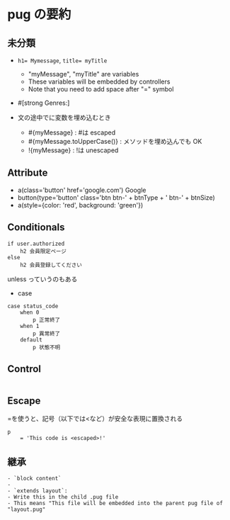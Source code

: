 # pug の要約

## 未分類

- `h1= Mymessage`, `title= myTitle`

  - "myMessage", "myTitle" are variables
  - These variables will be embedded by controllers
  - Note that you need to add space after "=" symbol

- #[strong Genres:] 

- 文の途中でに変数を埋め込むとき

  - #{myMessage} : #は escaped
  - #{myMessage.toUpperCase()} : メソッドを埋め込んでも OK
  - !{myMessage} : !は unescaped

## Attribute

- a(class='button' href='google.com') Google
- button(type='button' class='btn btn-' + btnType + ' btn-' + btnSize)
- a(style={color: 'red', background: 'green'})

## Conditionals

```
if user.authorized
    h2 会員限定ページ
else
    h2 会員登録してください

```

unless っていうのもある

- case

```
case status_code
    when 0
        p 正常終了
    when 1
        p 異常終了
    default
        p 状態不明
```

## Control

```

```

## Escape

=を使うと、記号（以下では<など）が安全な表現に置換される

```
p
    = 'This code is <escaped>!'
```

## 継承

    - `block content`
    -
    - `extends layout`:
    - Write this in the child .pug file
    - This means "This file will be embedded into the parent pug file of "layout.pug"
